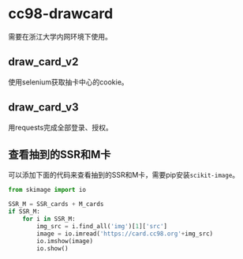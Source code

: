 # cc98-drawcard
需要在浙江大学内网环境下使用。

## draw_card_v2
使用selenium获取抽卡中心的cookie。

## draw_card_v3
用requests完成全部登录、授权。

## 查看抽到的SSR和M卡
可以添加下面的代码来查看抽到的SSR和M卡，需要pip安装`scikit-image`。

```python
from skimage import io

SSR_M = SSR_cards + M_cards
if SSR_M:
    for i in SSR_M:
        img_src = i.find_all('img')[1]['src']
        image = io.imread('https://card.cc98.org'+img_src)
        io.imshow(image)
        io.show()
```
